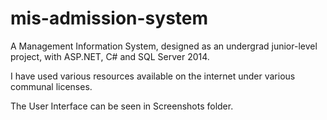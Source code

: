 # mis-admission-system
A Management Information System, designed as an undergrad junior-level project, with ASP.NET, C# and SQL Server 2014.

I have used various resources available on the internet under various communal licenses.

The User Interface can be seen in Screenshots folder.
